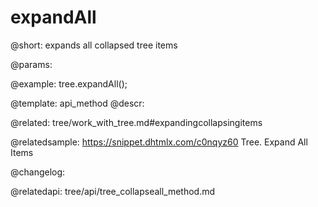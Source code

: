 expandAll
=============

@short: expands all collapsed tree items


@params:


@example:
tree.expandAll();


@template: api_method
@descr:

@related: tree/work_with_tree.md#expandingcollapsingitems

@relatedsample: https://snippet.dhtmlx.com/c0nqyz60	Tree. Expand All Items

@changelog:

@relatedapi:
tree/api/tree_collapseall_method.md


